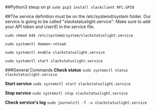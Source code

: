 ##Python3 steup on pi
`sudo pip3 install slackclient RPi.GPIO`

##The service definition must be on the /etc/systemd/system folder. Our service is going to be called "slackstatuslight.service":
Make sure to add your API token and UserID in the service file.

`sudo chmod 644 /etc/systemd/system/slackstatuslight.service`

`sudo systemctl daemon-reload`

`sudo systemctl enable slackstatuslight.service`

`sudo systemctl start slackstatuslight.service`


###General Commands
**Check status**
`sudo systemctl status slackstatuslight.service`

**Start service**
`sudo systemctl start slackstatuslight.service`

**Stop service**
`sudo systemctl stop slackstatuslight.service`

**Check service's log**
`sudo journalctl -f -u slackstatuslight.service`